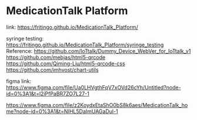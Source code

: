 # MedicationTalk Platform


link:
https://fritingo.github.io/MedicationTalk_Platform/

syringe testing:
https://fritingo.github.io/MedicationTalk_Platform/syringe_testing
<br>
Reference:
https://github.com/IoTtalk/Dummy_Device_WebVer_for_IoTtalk_v1
<br>
https://github.com/mebjas/html5-qrcode
<br>
https://github.com/Qiming-Liu/html5-qrcode-css
<br>
https://github.com/imhvost/chart-utils


figma link:
https://www.figma.com/file/Ua0LHVgthFqV7xOVd26cYh/Untitled?node-id=0%3A1&t=l2iPfPaBR7ZO7L27-1


https://www.figma.com/file/z2KoydxEtaShO0bS8k6aes/MedicationTalk_home?node-id=0%3A1&t=NIHL5DaImUAGaDul-1
